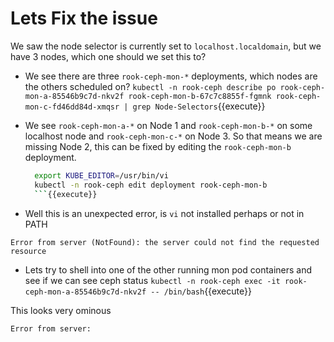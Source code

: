# Lets Fix the issue

We saw the node selector is currently set to `localhost.localdomain`, but we have 3 nodes, which one should we set this to?

* We see there are three `rook-ceph-mon-*` deployments, which nodes are the others scheduled on?
`kubectl -n rook-ceph describe po rook-ceph-mon-a-85546b9c7d-nkv2f rook-ceph-mon-b-67c7c8855f-fgmnk rook-ceph-mon-c-fd46dd84d-xmqsr | grep Node-Selectors`{{execute}}

* We see `rook-ceph-mon-a-*` on Node 1 and `rook-ceph-mon-b-*` on some localhost node and `rook-ceph-mon-c-*` on Node 3. So that means we are missing Node 2, this can be fixed by editing the `rook-ceph-mon-b` deployment.
  ```bash
	export KUBE_EDITOR=/usr/bin/vi
	kubectl -n rook-ceph edit deployment rook-ceph-mon-b
	```{{execute}}

* Well this is an unexpected error, is `vi` not installed perhaps or not in PATH

```
Error from server (NotFound): the server could not find the requested resource
```

* Lets try to shell into one of the other running mon pod containers and see if we can see ceph status
`kubectl -n rook-ceph exec -it rook-ceph-mon-a-85546b9c7d-nkv2f -- /bin/bash`{{execute}}

This looks very ominous

```
Error from server:
```

